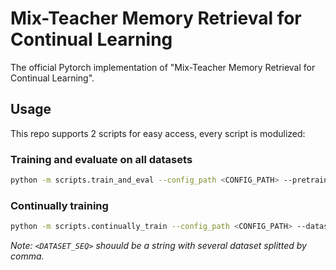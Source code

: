 # Mix-Teacher Memory Retrieval for Continual Learning

The official Pytorch implementation of "Mix-Teacher Memory Retrieval for Continual Learning".

## Usage

This repo supports 2 scripts for easy access, every script is modulized:

### Training and evaluate on all datasets
```bash
python -m scripts.train_and_eval --config_path <CONFIG_PATH> --pretrained_dataset <PRETRAINED_DATASET> --dataset <DATASET>
```
### Continually training

```bash
python -m scripts.continually_train --config_path <CONFIG_PATH> --dataset_seq <DATASET_SEQ>
```

*Note: `<DATASET_SEQ>` shouuld be a string with several dataset splitted by comma.*
